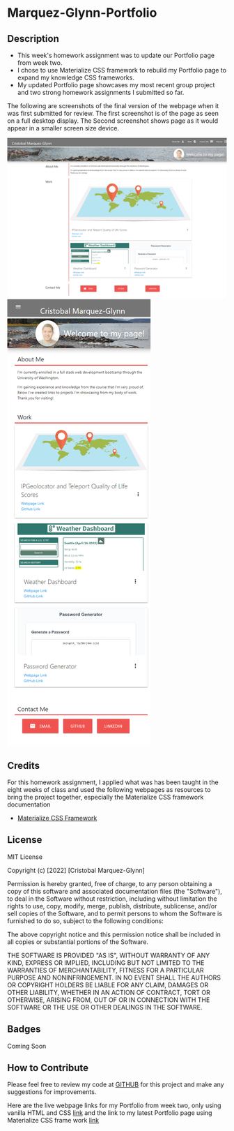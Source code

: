 # Marquez-Glynn-Portfolio

## Description
- This week's homework assignment was to update our Portfolio page from week two. 
- I chose to use Materialize CSS framework to rebuild my Portfolio page to expand my knowledge CSS frameworks.
- My updated Portfolio page showcases my most recent group project and two strong homework assignments I submitted so far. 

The following are screenshots of the final version of the webpage when it was first submitted for review. The first screenshot is of the page as seen on a full desktop display. The Second screenshot shows page as it would appear in a smaller screen size device.

![Desktop Page](./assets/images/Portfolio.png)  
![Mobile Page](./assets/images/mobilePortfolio.png)  


## Credits
For this homework assignment, I applied what was has been taught in the eight weeks of class and used the following webpages as resources to bring the project together, especially the Materialize CSS framework documentation 

- [Materialize CSS Framework](https://materializecss.com/) 

## License
MIT License

Copyright (c) [2022] [Cristobal Marquez-Glynn]

Permission is hereby granted, free of charge, to any person obtaining a copy
of this software and associated documentation files (the "Software"), to deal
in the Software without restriction, including without limitation the rights
to use, copy, modify, merge, publish, distribute, sublicense, and/or sell
copies of the Software, and to permit persons to whom the Software is
furnished to do so, subject to the following conditions:

The above copyright notice and this permission notice shall be included in all
copies or substantial portions of the Software.

THE SOFTWARE IS PROVIDED "AS IS", WITHOUT WARRANTY OF ANY KIND, EXPRESS OR
IMPLIED, INCLUDING BUT NOT LIMITED TO THE WARRANTIES OF MERCHANTABILITY,
FITNESS FOR A PARTICULAR PURPOSE AND NONINFRINGEMENT. IN NO EVENT SHALL THE
AUTHORS OR COPYRIGHT HOLDERS BE LIABLE FOR ANY CLAIM, DAMAGES OR OTHER
LIABILITY, WHETHER IN AN ACTION OF CONTRACT, TORT OR OTHERWISE, ARISING FROM,
OUT OF OR IN CONNECTION WITH THE SOFTWARE OR THE USE OR OTHER DEALINGS IN THE
SOFTWARE.


## Badges
Coming Soon


## How to Contribute
Please feel free to review my code at [GITHUB](https://github.com/CM-GDev/Marquez-Glynn-Porfolio) for this project and make any suggestions for improvements.

Here are the live webpage links for my Portfolio from week two, only using vanilla HTML and CSS [link](https://github.com/CM-GDev/Portfolio) and the link to my latest Portfolio page using Materialize CSS frame work [link](https://cm-gdev.github.io/Marquez-Glynn-Porfolio/)
 